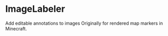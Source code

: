 # ImageLabeler
Add editable annotations to images
Originally for rendered map markers in Minecraft.
